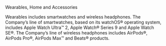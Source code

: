 Wearables, Home and Accessories

Wearables  includes  smartwatches  and  wireless  headphones.  The  Company’s  line  of  smartwatches,  based  on  its  watchOS®
operating  system,  includes  Apple  Watch  Ultra™  2,  Apple  Watch®  Series  9  and  Apple  Watch  SE®.  The  Company’s  line  of
wireless headphones includes AirPods®, AirPods Pro®, AirPods Max™ and Beats® products.